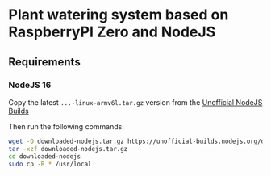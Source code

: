 # Plant watering system based on RaspberryPI Zero and NodeJS

## Requirements

### NodeJS 16

Copy the latest `...-linux-armv6l.tar.gz` version from the [Unofficial NodeJS Builds](https://unofficial-builds.nodejs.org/download/release/)

Then run the following commands:

```bash
wget -O downloaded-nodejs.tar.gz https://unofficial-builds.nodejs.org/download/release/v16.6.2/node-v16.6.2-linux-armv6l.tar.gz
tar -xzf downloaded-nodejs.tar.gz
cd downloaded-nodejs
sudo cp -R * /usr/local
```


